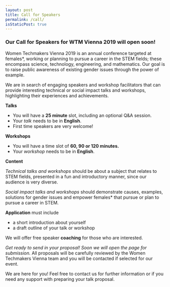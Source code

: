 ```yaml
---
layout: post
title: Call for Speakers
permalink: /call/
isStaticPost: true
---
```


### Our Call for Speakers for WTM Vienna 2019 will open soon!

Women Techmakers Vienna 2019 is an annual conference targeted at females*, 
working or planning to pursue a career in the STEM fields; these encompass 
science, technology, engineering, and mathematics. Our goal is to raise public 
awareness of existing gender issues through the power of example.

We are in search of engaging speakers and workshop facilitators that can
provide interesting technical or social impact talks and workshops,
highlighting their experiences and achievements.

**Talks**

* You will have a **25 minute** slot, including an optional Q&A session.
* Your _talk_ needs to be in **English**.
* First time speakers are very welcome!

**Workshops**

* You will have a time slot of **60, 90 or 120 minutes.**
* Your _workshop_ needs to be in **English**.

**Content**

 _Technical talks and workshops_ should be about a subject that relates to STEM fields,
 presented in a fun and introductory manner, since our audience is very diverse.

 _Social impact talks and workshops_ should demonstrate causes, examples, solutions for
 gender issues and empower females* that pursue or plan to pursue a career in STEM. 

**Application** must include
* a short introduction about yourself
* a draft outline of your talk or workshop

We will offer free speaker **coaching** for those who are interested.

_Get ready to send in your proposal! Soon we will open the page for submission._
All proposals will be carefully reviewed by the Women Techmakers Vienna team and
you will be contacted if selected for our event.

We are here for you!
Feel free to contact us for further information or if you need any support
with preparing your talk proposal.
<img class="img-responsive feature-image" src="{{ site.baseurl }}/img/posts/call.jpg" style="display:none">
